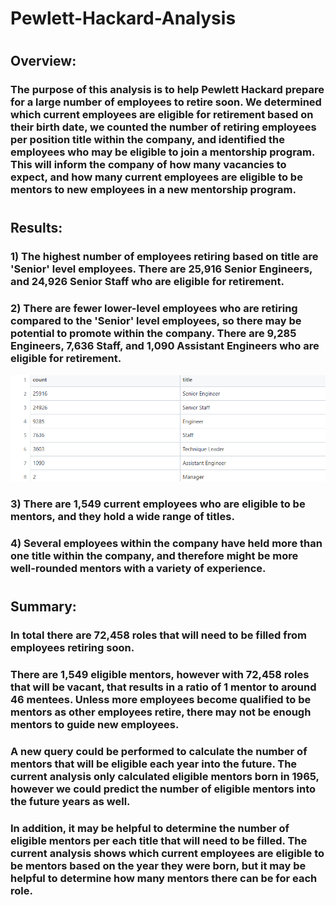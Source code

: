 # Pewlett-Hackard-Analysis

#
## Overview: 

### The purpose of this analysis is to help Pewlett Hackard prepare for a large number of employees to retire soon. We determined which current employees are eligible for retirement based on their birth date, we counted the number of retiring employees per position title within the company, and identified the employees who may be eligible to join a mentorship program. This will inform the company of how many vacancies to expect, and how many current employees are eligible to be mentors to new employees in a new mentorship program.

#
## Results:

### 1) The highest number of employees retiring based on title are 'Senior' level employees. There are 25,916 Senior Engineers, and 24,926 Senior Staff who are eligible for retirement.

### 2) There are fewer lower-level employees who are retiring compared to the 'Senior' level employees, so there may be potential to promote within the company. There are 9,285 Engineers, 7,636 Staff, and 1,090 Assistant Engineers who are eligible for retirement.

![](https://github.com/eoweed/Pewlett-Hackard-Analysis/blob/main/retiring_titles.png)

### 3) There are 1,549 current employees who are eligible to be mentors, and they hold a wide range of titles.

### 4) Several employees within the company have held more than one title within the company, and therefore might be more well-rounded mentors with a variety of experience. 

#
## Summary:

### In total there are 72,458 roles that will need to be filled from employees retiring soon. 

### There are 1,549 eligible mentors, however with 72,458 roles that will be vacant, that results in a ratio of 1 mentor to around 46 mentees. Unless more employees become qualified to be mentors as other employees retire, there may not be enough mentors to guide new employees. 

### A new query could be performed to calculate the number of mentors that will be eligible each year into the future. The current analysis only calculated eligible mentors born in 1965, however we could predict the number of eligible mentors into the future years as well. 

### In addition, it may be helpful to determine the number of eligible mentors per each title that will need to be filled. The current analysis shows which current employees are eligible to be mentors based on the year they were born, but it may be helpful to determine how many mentors there can be for each role.